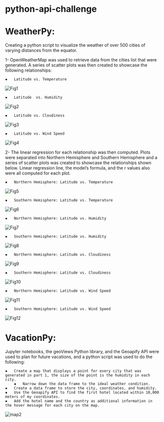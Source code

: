 # python-api-challenge

# WeatherPy:

Creating a python script to visualize the weather of over 500 cities of varying distances from the equator.

 1- OpenWeatherMap was used to retrieve data from the cities list that were generated. A series of scatter plots was then created to showcase the following relationships:

	▪	Latitude vs. Temperature
  ![Fig1](https://github.com/M0412/python-api-challenge/assets/133132845/64c0107e-24c6-4c47-8d3e-a4833c4a386b)

      
	▪	Latitude  vs. Humidity
  ![Fig2](https://github.com/M0412/python-api-challenge/assets/133132845/60ef396a-c2f3-40c9-9921-e68590085a4b)

      
	▪	Latitude vs. Cloudiness
  ![Fig3](https://github.com/M0412/python-api-challenge/assets/133132845/f5d60628-0590-41a2-ada8-f5795a282371)
    
      
	▪	Latitude vs. Wind Speed
  ![Fig4](https://github.com/M0412/python-api-challenge/assets/133132845/545cb577-1090-4f5b-99ae-0857bd0c7af6)
 
      
2- The linear regression for each relationship was then computed. Plots were separated into Northern Hemisphere and Southern Hemisphere and a series of scatter plots was created to showcase the relationships shown below. Linear regression line, the model’s formula, and the r values also were all computed for each plot.

	▪	Northern Hemisphere: Latitude vs. Temperature
  ![Fig5](https://github.com/M0412/python-api-challenge/assets/133132845/d7ec9864-68cc-4080-9138-5cf5d4747598)

	▪	Southern Hemisphere: Latitude vs. Temperature
  ![Fig6](https://github.com/M0412/python-api-challenge/assets/133132845/e21bc661-5088-4e5e-ad37-0ca684293cb6)

	▪	Northern Hemisphere: Latitude vs. Humidity
  ![Fig7](https://github.com/M0412/python-api-challenge/assets/133132845/b240aa72-1904-4341-8c76-2c8d1c40826d)

	▪	Southern Hemisphere: Latitude vs. Humidity
  ![Fig8](https://github.com/M0412/python-api-challenge/assets/133132845/e0d87b7d-d179-4749-ae13-17737efcba0a)

	▪	Northern Hemisphere: Latitude vs. Cloudiness
  ![Fig9](https://github.com/M0412/python-api-challenge/assets/133132845/68124047-80d1-4141-833b-2924b415bab5)
 
	▪	Southern Hemisphere: Latitude vs. Cloudiness
  ![Fig10](https://github.com/M0412/python-api-challenge/assets/133132845/c493b275-2050-49ec-89c8-f6ee1e555047)
 
	▪	Northern Hemisphere: Latitude vs. Wind Speed
  ![Fig11](https://github.com/M0412/python-api-challenge/assets/133132845/8385464f-24a8-413e-8ee8-b626c66d6fca)

	▪	Southern Hemisphere: Latitude vs. Wind Speed
  ![Fig12](https://github.com/M0412/python-api-challenge/assets/133132845/ad41d0ee-b60f-4bac-a774-0b64e1ae3378)


# VacationPy:

Jupyter notebooks, the geoViews Python library, and the Geoapify API were used to plan for future vacations, and a python script was used to do the following:

	▪	Create a map that displays a point for every city that was generated in part 1, the size of the point is the humidity in each city.
        ▪	Narrow down the data frame to the ideal weather condition.
	▪	Create a data frame to store the city, coordinates, and humidity.
	▪	Use the Geoapify API to find the first hotel located within 10,000 meters of my coordinates.
	▪	Add the hotel name and the country as additional information in the hover message for each city on the map.
     
 
![map2](https://github.com/M0412/python-api-challenge/assets/133132845/4c66d678-0ce0-446e-b9a0-7a65d7856d07)



